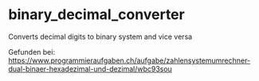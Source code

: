 # binary_decimal_converter
Converts decimal digits to binary system and vice versa

Gefunden bei: https://www.programmieraufgaben.ch/aufgabe/zahlensystemumrechner-dual-binaer-hexadezimal-und-dezimal/wbc93sou
